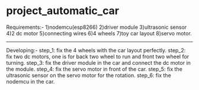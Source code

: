 # project_automatic_car
Requirements:-
  1)nodemcu(esp8266)
  2)driver module
  3)ultrasonic sensor
  4)2 dc motor
  5)connecting wires
  6)4 wheels
  7)toy car layout
  8)servo motor.
******************************************
Developing:-
  step_1: fix the 4 wheels with the car layout perfectly.
  step_2: fix two dc motors, one is for back two wheel to run and front two wheel for turning.
  step_3: fix the driver module in the car and connect the dc motor in the module.
  step_4: fix the servo motor in front of the car.
  step_5: fix the ultrasonic sensor on the servo motor for the rotation.
  step_6: fix the nodemcu in the car.
